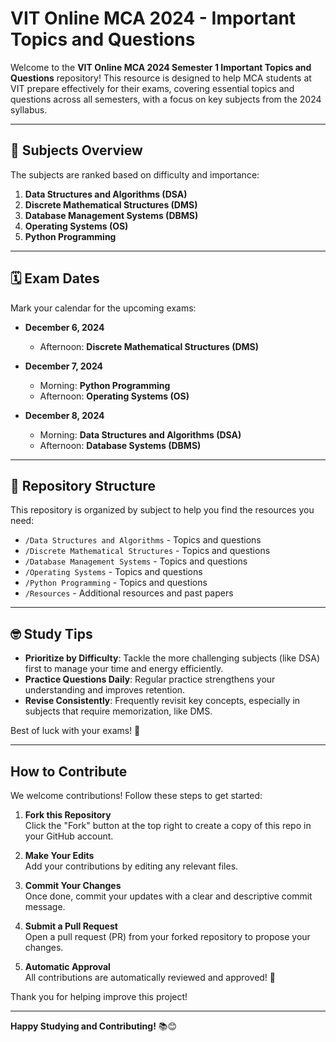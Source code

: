 # VIT Online MCA 2024 - Important Topics and Questions

Welcome to the **VIT Online MCA 2024 Semester 1 Important Topics and Questions** repository! This resource is designed to help MCA students at VIT prepare effectively for their exams, covering essential topics and questions across all semesters, with a focus on key subjects from the 2024 syllabus.

---

## 📘 Subjects Overview

The subjects are ranked based on difficulty and importance:

1. **Data Structures and Algorithms (DSA)**
2. **Discrete Mathematical Structures (DMS)**
3. **Database Management Systems (DBMS)**
4. **Operating Systems (OS)**
5. **Python Programming**

---

## 🗓️ Exam Dates

Mark your calendar for the upcoming exams:

- **December 6, 2024**
  - Afternoon: **Discrete Mathematical Structures (DMS)**

- **December 7, 2024**
  - Morning: **Python Programming**
  - Afternoon: **Operating Systems (OS)**

- **December 8, 2024**
  - Morning: **Data Structures and Algorithms (DSA)**
  - Afternoon: **Database Systems (DBMS)**

---

## 📂 Repository Structure

This repository is organized by subject to help you find the resources you need:

- `/Data Structures and Algorithms` - Topics and questions
- `/Discrete Mathematical Structures` - Topics and questions
- `/Database Management Systems` - Topics and questions
- `/Operating Systems` - Topics and questions
- `/Python Programming` - Topics and questions
- `/Resources` - Additional resources and past papers

---

## 🤓 Study Tips

- **Prioritize by Difficulty**: Tackle the more challenging subjects (like DSA) first to manage your time and energy efficiently.
- **Practice Questions Daily**: Regular practice strengthens your understanding and improves retention.
- **Revise Consistently**: Frequently revisit key concepts, especially in subjects that require memorization, like DMS.

Best of luck with your exams! 🚀

---

## How to Contribute

We welcome contributions! Follow these steps to get started:

1. **Fork this Repository**  
   Click the "Fork" button at the top right to create a copy of this repo in your GitHub account.

2. **Make Your Edits**  
   Add your contributions by editing any relevant files.

3. **Commit Your Changes**  
   Once done, commit your updates with a clear and descriptive commit message.

4. **Submit a Pull Request**  
   Open a pull request (PR) from your forked repository to propose your changes.

5. **Automatic Approval**  
   All contributions are automatically reviewed and approved! 🎉

Thank you for helping improve this project!

---

**Happy Studying and Contributing!** 📚😊

